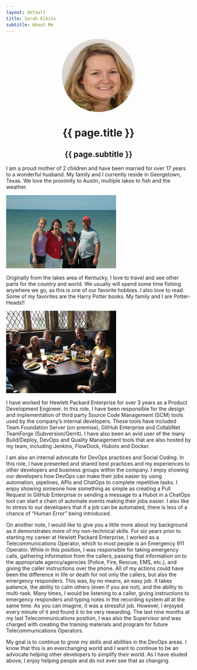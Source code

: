 ```yaml
---
layout: default
title: Sarah Elkins
subtitle: About Me
---
```

<img align="middle" src="./assets/images/HeadShot.jpg" alt="Sarah Elkins" style="border-radius:50%; display:block; margin:auto;" width="200" height="200">  

<h1 align="center">{{ page.title }}</h1>
<h2 align="center">{{ page.subtitle }}</h2>


I am a proud mother of 2 children and have been married for over 17 years to a wonderful husband. My family and I currently reside in Georgetown, Texas.  We love the proximity to Austin, multiple lakes to fish and the weather.  

<img src="./assets/images/Family.JPG" width="300">    

Originally from the lakes area of Kentucky, I love to travel and see other parts for the country and world.  We usually will spend some time fishing anywhere we go, as this is one of our favorite hobbies.  I also love to read.  Some of my favorites are the Harry Potter books.  My family and I are Potter-Heads!!

<img src="./assets/images/HP.jpg" width="300">  

I have worked for Hewlett Packard Enterprise for over 3 years as a Product Development Engineer.  In this role, I have been responsible for the design and implementation of third party Source Code Management (SCM) tools used by the company’s internal developers.  These tools have included Team Foundation Server (on-premise), GitHub Enterprise and CollabNet TeamForge (Subversion/Gerrit).  I have also been an avid user of the many Build/Deploy, DevOps and Quality Management tools that are also hosted by my team, including Jenkins, FlowDock, Hubots and Docker.  

I am also an internal advocate for DevOps practices and Social Coding.   In this role, I have presented and shared best practices and my experiences to other developers and business groups within the company.  I enjoy showing our developers how DevOps can make their jobs easier by using automation, pipelines, APIs and ChatOps to complete repetitive tasks.  I enjoy showing someone how something as simple as creating a Pull Request in GitHub Enterprise or sending a message to a Hubot in a ChatOps tool can start a chain of automate events making their jobs easier.  I also like to stress to our developers that if a job can be automated, there is less of a chance of “Human Error” being introduced.    

On another note, I would like to give you a little more about my background as it demonstrates more of my non-technical skills.  For six years prior to starting my career at Hewlett Packard Enterprise, I worked as a Telecommunications Operator, which to most people is an Emergency 911 Operator.  While in this position, I was responsible for taking emergency calls, gathering information from the callers, passing that information on to the appropriate agency/agencies (Police, Fire, Rescue, EMS, etc.), and giving the caller instructions over the phone.  All of my actions could have been the difference in life or death for not only the callers, but also the emergency responders.  This was, by no means, an easy job.  It takes patience, the ability to calm others (even if you are not), and the ability to multi-task.  Many times, I would be listening to a caller, giving instructions to emergency responders and typing notes in the recording system all at the same time.  As you can imagine, it was a stressful job.  However, I enjoyed every minute of it and found it to be very rewarding.  The last nine months at my last Telecommunications position, I was also the Supervisor and was charged with creating the training materials and program for future Telecommunications Operators.  

My goal is to continue to grow my skills and abilities in the DevOps areas.  I know that this is an everchanging world and I want to continue to be an advocate helping other developers to simplify their world.  As I have eluded above, I enjoy helping people and do not ever see that as changing.  

